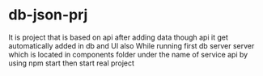 # db-json-prj
It is project that is based on api after adding data though api it get automatically added in db and UI also 
While running first db server server which is located in components folder under the name of service api by using npm start
then start real project
